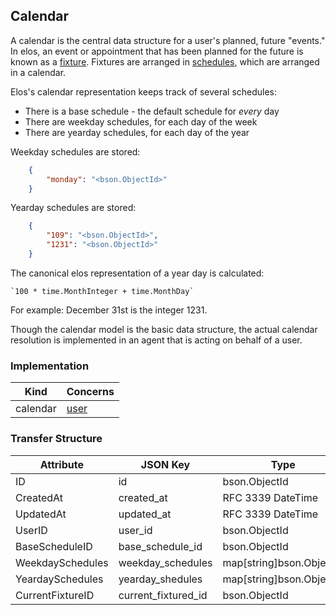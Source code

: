 Calendar
-------

A calendar is the central data structure for a user's planned, future "events." In elos, an event or appointment that has been planned for the future is known as a [fixture](fixture.md). Fixtures are arranged in [schedules](schedule.md), which are arranged in a calendar.

Elos's calendar representation keeps track of several schedules:
 - There is a base schedule - the default schedule for _every_ day
 - There are weekday schedules, for each day of the week
 - There are yearday schedules, for each day of the year

Weekday schedules are stored:
```json
    {
        "monday": "<bson.ObjectId>"
    }
 ```

Yearday schedules are stored:
```json
    {
        "109": "<bson.ObjectId>",
        "1231": "<bson.ObjectId>"
    }
 ```

The canonical elos representation of a year day is calculated:

    `100 * time.MonthInteger + time.MonthDay`

For example: December 31st is the integer 1231.

Though the calendar model is the basic data structure, the actual calendar resolution is implemented in an agent that is acting on behalf of a user.

### Implementation
| Kind     | Concerns        |
| -------- | --------------- |
| calendar | [user](user.md) |

### Transfer Structure
| Attribute           | JSON Key              | Type                                | Access    |
| ------------------- | --------------------- | ----------------------------------- | --------- |
| ID                  | id                    | bson.ObjectId                       | Public    |
| CreatedAt           | created_at            | RFC 3339 DateTime                   | Personal  |
| UpdatedAt           | updated_at            | RFC 3339 DateTime                   | Personal  |
| UserID              | user_id               | bson.ObjectId                       | Personal  |
| BaseScheduleID      | base_schedule_id      | bson.ObjectId                       | Personal  |
| WeekdaySchedules    | weekday_schedules     | map[string]bson.ObjectId            | Personal  |
| YeardaySchedules    | yearday_shedules      | map[string]bson.ObjectId            | Personal  |
| CurrentFixtureID    | current_fixtured_id   | bson.ObjectId                       | Personal  |
